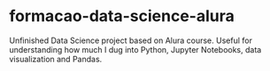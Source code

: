 # formacao-data-science-alura
Unfinished Data Science project based on Alura course. Useful for understanding how much I dug into Python, Jupyter Notebooks, data visualization and Pandas.
